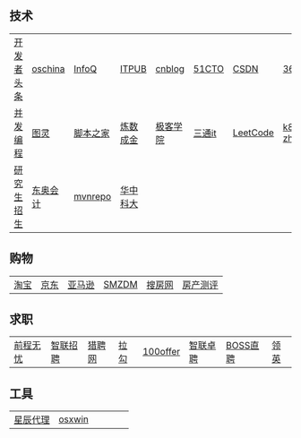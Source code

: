 <!--
 * @Description: In User Settings Edit
 * @Author: your name
 * @Date: 2019-08-26 20:50:40
 * @LastEditTime: 2019-09-28 23:51:00
 * @LastEditors: Please set LastEditors
 -->
 ## 技术
 |  |  |  |  |  |  |  |  |  |  |
 | :---- | :---- | :---- | :---- | :---- | :---- | :---- | :---- | :---- | :---- |
 | [开发者头条](http://toutiao.io) | [oschina](http://www.oschina.net) | [InfoQ](http://www.infoq.com/cn/) | [ITPUB](http://www.itpub.net) | [cnblog](http://www.cnblogs.com) | [51CTO](http://www.51cto.com) | [CSDN](http://www.csdn.net) | [36kr](http://36kr.com) | [我是PM](http://www.woshipm.com) | [知乎](http://www.zhihu.com) |
 | [并发编程](http://ifeve.com) | [图灵](http://www.ituring.com.cn) | [脚本之家](http://www.jb51.net) | [炼数成金](http://f.dataguru.cn) | [极客学院](http://www.jikexueyuan.com) | [三通it](http://www.santongit.com) | [LeetCode](https://leetcode-cn.com) | [k8s-zh](https://kubernetes.feisky.xyz/zh/) | [k8s](https://kubernetes.io/cn/docs/) | [书栈](https://www.bookstack.cn) |
 | [研究生招生](http://www.chsi.com.cn) | [东奥会计](http://www.dongao.com) | [mvnrepo](http://mvnrepository.com) | [华中科大](http://mirrors.hust.edu.cn) |
## 购物
 |  |  |  |  |  |  |
 | :---- | :---- | :---- | :---- | :---- |  :---- |
 | [淘宝](https://www.taobao.com) | [京东](http://www.jd.com) | [亚马逊](http://www.amazon.cn) | [SMZDM](http://www.smzdm.com) | [搜房网](http://www.soufun.com) | [房产测评](http://www.cricbigdata.cn) |
## 求职
 |  |  |  |  |  |  |  |  |
 | :---- | :---- | :---- | :---- | :---- |  :---- | :---- | :---- |
 | [前程无忧](http://www.51job.com) | [智联招聘](http://www.zhaopin.com) | [猎聘网](http://www.liepin.com) | [拉勾](http://www.lagou.com) | [100offer](https://cn.100offer.com) | [智联卓聘](http://www.highpin.cn) | [BOSS直聘](http://www.zhipin.com) | [领英](http://www.linkedin.com) |
 ## 工具
 |  |  |  |  |  |  |
 | :---- | :---- | :---- | :---- | :---- |  :---- |
 | [星辰代理](http://starhub.cloud) | [osxwin](https://www.osxwin.com) |  |  |  |  |